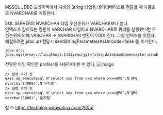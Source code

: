 MSSQL JDBC 드라이버에서 자바의 String 타입을 데이터베이스로 전달할 때 자동으로 NVARCHAR로 매핑한다.  

SQL SERVER의 NVARCHAR 타입 우선순위가 VARCHAR보다 높다.  
인덱스가 잡혀있는 컬럼이 VARCHAR 타입이고 NVARCHAR로 쿼리를 실행했다면 우선순위에 의해 VARCHAR -> NVARCHAR 변환이 이루어진다. 그럼 인덱스를 못탄다.
해결하려면 jdbc url 전달시 sendStringParametersAsUnicode=false 를 추가한다.

```
jdbc-url: jdbc:sqlserver://localhost:1433;encrypt=false;databaseName=master;sendStringParametersAsUnicode=false
```

전달한 타입 확인은 profiler를 사용하여 볼 수 있다.
![image](https://user-images.githubusercontent.com/28697758/226791685-c6f0bed7-b7a6-47a1-ae9f-c66cec85d043.png)


```
// 설정 추가 전
exec sp_executesql N'select xxx from xxx where xxx=@P0',N'@P0 nvarchar(4000)',N'문자열'
// 설정 추가 후
exec sp_executesql N'select xxx from xxx where xxx=@P0',N'@P0 varchar(8000)','문자열'
```

참고: https://techblog.woowahan.com/2605/
